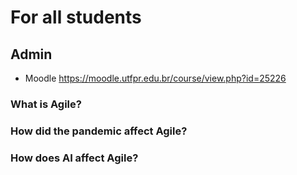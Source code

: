 # For all students

## Admin

- Moodle https://moodle.utfpr.edu.br/course/view.php?id=25226

### What is Agile?

### How did the pandemic affect Agile?
### How does AI affect Agile?
